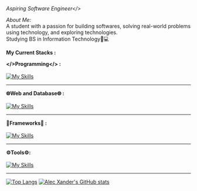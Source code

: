 *Aspiring Software Engineer</>*

*About Me:*<br>
A student with a passion for building softwares, solving real-world problems using technology, and exploring technologies.<br>Studying BS in Information Technology📝💻<br>

**My Current Stacks :**

**</>Programming</> :** <br><br>
[![My Skills](https://skillicons.dev/icons?i=java,js,php,python,nodejs)](https://skillicons.dev)
<hr>

**🌐Web and Database🌐 :**<br><br>
[![My Skills](https://skillicons.dev/icons?i=html,css,mysql,mongodb)](https://skillicons.dev)
<hr>

**🎯Frameworks🎯 :**<br><br>
[![My Skills](https://skillicons.dev/icons?i=react,bootstrap,tailwind,spring,django,express)](https://skillicons.dev)
<hr>

**⚙️Tools⚙️:**<br><br>
[![My Skills](https://skillicons.dev/icons?i=figma,git)](https://skillicons.dev)
<hr>

[![Top Langs](https://github-readme-stats.vercel.app/api/top-langs?username=alecxander567&hide=scss,stylus,blade,jupyter%20notebook,shell,batchfile,dockerfile&theme=algolia&show_icons=true&card_width=400)](https://github.com/alecxander567)
[![Alec Xander's GitHub stats](https://github-readme-stats.vercel.app/api?username=alecxander567&theme=algolia&show_icons=true&card_width=495,height=490)](https://github.com/alecxander567)





